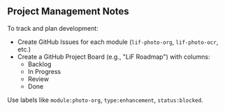 
## Project Management Notes

To track and plan development:

- Create GitHub Issues for each module (`lif-photo-org`, `lif-photo-ocr`, etc.)
- Create a GitHub Project Board (e.g., "LiF Roadmap") with columns:
  - Backlog
  - In Progress
  - Review
  - Done

Use labels like `module:photo-org`, `type:enhancement`, `status:blocked`.

